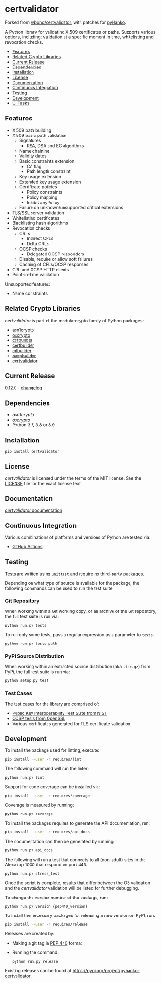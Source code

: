 # certvalidator
Forked from [wbond/certvalidator](https://github.com/wbond/certvalidator), with patches for [pyHanko](https://github.com/MatthiasValvekens/pyHanko).

A Python library for validating X.509 certificates or paths. Supports various
options, including: validation at a specific moment in time, whitelisting and
revocation checks.

 - [Features](#features)
 - [Related Crypto Libraries](#related-crypto-libraries)
 - [Current Release](#current-release)
 - [Dependencies](#dependencies)
 - [Installation](#installation)
 - [License](#license)
 - [Documentation](#documentation)
 - [Continuous Integration](#continuous-integration)
 - [Testing](#testing)
 - [Development](#development)
 - [CI Tasks](#ci-tasks)


## Features

 - X.509 path building
 - X.509 basic path validation
   - Signatures
     - RSA, DSA and EC algorithms
   - Name chaining
   - Validity dates
   - Basic constraints extension
     - CA flag
     - Path length constraint
   - Key usage extension
   - Extended key usage extension
   - Certificate policies
     - Policy constraints
     - Policy mapping
     - Inhibit anyPolicy
   - Failure on unknown/unsupported critical extensions
 - TLS/SSL server validation
 - Whitelisting certificates
 - Blacklisting hash algorithms
 - Revocation checks
   - CRLs
     - Indirect CRLs
     - Delta CRLs
   - OCSP checks
     - Delegated OCSP responders
   - Disable, require or allow soft failures
   - Caching of CRLs/OCSP responses
 - CRL and OCSP HTTP clients
 - Point-in-time validation

Unsupported features:
 
 - Name constraints

## Related Crypto Libraries

*certvalidator* is part of the modularcrypto family of Python packages:

 - [asn1crypto](https://github.com/wbond/asn1crypto)
 - [oscrypto](https://github.com/wbond/oscrypto)
 - [csrbuilder](https://github.com/wbond/csrbuilder)
 - [certbuilder](https://github.com/wbond/certbuilder)
 - [crlbuilder](https://github.com/wbond/crlbuilder)
 - [ocspbuilder](https://github.com/wbond/ocspbuilder)
 - [certvalidator](https://github.com/wbond/certvalidator)

## Current Release

0.12.0 - [changelog](changelog.md)

## Dependencies

 - *asn1crypto*
 - *oscrypto*
 - Python 3.7, 3.8 or 3.9

## Installation

```bash
pip install certvalidator
```

## License

*certvalidator* is licensed under the terms of the MIT license. See the
[LICENSE](LICENSE) file for the exact license text.

## Documentation

[*certvalidator* documentation](docs/readme.md)

## Continuous Integration

Various combinations of platforms and versions of Python are tested via:

 - [GitHub Actions](https://github.com/MatthiasValvekens/certvalidator/actions)

## Testing

Tests are written using `unittest` and require no third-party packages.

Depending on what type of source is available for the package, the following
commands can be used to run the test suite.

### Git Repository

When working within a Git working copy, or an archive of the Git repository,
the full test suite is run via:

```bash
python run.py tests
```

To run only some tests, pass a regular expression as a parameter to `tests`.

```bash
python run.py tests path
```

### PyPi Source Distribution

When working within an extracted source distribution (aka `.tar.gz`) from
PyPi, the full test suite is run via:

```bash
python setup.py test
```

### Test Cases

The test cases for the library are comprised of:

 - [Public Key Interoperability Test Suite from NIST](http://csrc.nist.gov/groups/ST/crypto_apps_infra/pki/pkitesting.html)
 - [OCSP tests from OpenSSL](https://github.com/openssl/openssl/blob/master/test/recipes/80-test_ocsp.t)
 - Various certificates generated for TLS certificate validation

## Development

To install the package used for linting, execute:

```bash
pip install --user -r requires/lint
```

The following command will run the linter:

```bash
python run.py lint
```

Support for code coverage can be installed via:

```bash
pip install --user -r requires/coverage
```

Coverage is measured by running:

```bash
python run.py coverage
```

To install the packages requires to generate the API documentation, run:

```bash
pip install --user -r requires/api_docs
```

The documentation can then be generated by running:

```bash
python run.py api_docs
```

The following will run a test that connects to all (non-adult) sites in the
Alexa top 1000 that respond on port 443:

```bash
python run.py stress_test
```

Once the script is complete, results that differ between the OS validation and
the *certvalidator* validation will be listed for further debugging.

To change the version number of the package, run:

```bash
python run.py version {pep440_version}
```

To install the necessary packages for releasing a new version on PyPI, run:

```bash
pip install --user -r requires/release
```

Releases are created by:

 - Making a git tag in [PEP 440](https://www.python.org/dev/peps/pep-0440/#examples-of-compliant-version-schemes) format
 - Running the command:

   ```bash
   python run.py release
   ```

Existing releases can be found at https://pypi.org/project/pyhanko-certvalidator.
